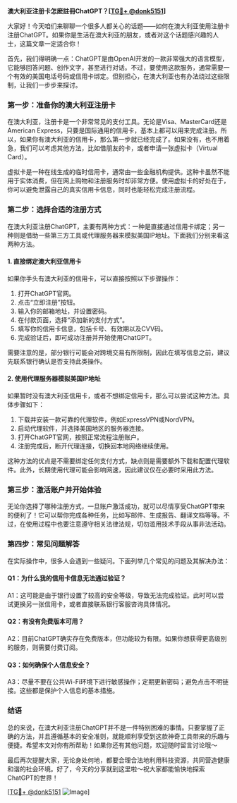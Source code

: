 **澳大利亚注册卡怎麽註冊ChatGPT？[[TG💪+ @donk5151](https://t.me/s/donk5151)]**

大家好！今天咱们来聊聊一个很多人都关心的话题——如何在澳大利亚使用注册卡注册ChatGPT。如果你是生活在澳大利亚的朋友，或者对这个话题感兴趣的人士，这篇文章一定适合你！

首先，我们得明确一点：ChatGPT是由OpenAI开发的一款非常强大的语言模型，它能够回答问题、创作文字，甚至进行对话。不过，要使用这款服务，通常需要一个有效的美国电话号码或信用卡绑定。但别担心，在澳大利亚也有办法绕过这些限制，让我们一步步来探讨。

### **第一步：准备你的澳大利亚注册卡**
在澳大利亚，注册卡是一个非常常见的支付工具。无论是Visa、MasterCard还是American Express，只要是国际通用的信用卡，基本上都可以用来完成注册。所以，如果你有澳大利亚的信用卡，那么第一步就已经完成了。如果没有，也不用着急，我们可以考虑其他方法，比如借朋友的卡，或者申请一张虚拟卡（Virtual Card）。

虚拟卡是一种在线生成的临时信用卡，通常由一些金融机构提供。这种卡虽然不能用于实体消费，但在网上购物和注册服务时却非常方便。使用虚拟卡的好处在于，你可以避免泄露自己的真实信用卡信息，同时也能轻松完成注册流程。

### **第二步：选择合适的注册方式**
在澳大利亚注册ChatGPT，主要有两种方式：一种是直接通过信用卡绑定；另一种则是借助一些第三方工具或代理服务器来模拟美国IP地址。下面我们分别来看这两种方法。

#### **1. 直接绑定澳大利亚信用卡**
如果你手头有澳大利亚的信用卡，可以直接按照以下步骤操作：

1. 打开ChatGPT官网。
2. 点击“立即注册”按钮。
3. 输入你的邮箱地址，并设置密码。
4. 在付款页面，选择“添加新的支付方式”。
5. 填写你的信用卡信息，包括卡号、有效期以及CVV码。
6. 完成验证后，即可成功注册并开始使用ChatGPT。

需要注意的是，部分银行可能会对跨境交易有所限制，因此在填写信息之前，建议先联系银行确认是否支持此类操作。

#### **2. 使用代理服务器模拟美国IP地址**
如果暂时没有澳大利亚信用卡，或者不想绑定信用卡，那么可以尝试这种方法。具体步骤如下：

1. 下载并安装一款可靠的代理软件，例如ExpressVPN或NordVPN。
2. 启动代理软件，并选择美国地区的服务器连接。
3. 打开ChatGPT官网，按照正常流程注册账户。
4. 注册完成后，断开代理连接，切换回本地网络继续使用。

这种方法的优点是不需要绑定任何支付方式，缺点则是需要额外下载和配置代理软件。此外，长期使用代理可能会影响网速，因此建议仅在必要时采用此方法。

### **第三步：激活账户并开始体验**
无论你选择了哪种注册方式，一旦账户激活成功，就可以尽情享受ChatGPT带来的便利了！它可以帮你完成各种任务，比如写邮件、生成报告、翻译文档等等。不过，在使用过程中也要注意遵守相关法律法规，切勿滥用技术手段从事非法活动。

### **第四步：常见问题解答**
在实际操作中，很多人会遇到一些疑问。下面列举几个常见的问题及其解决办法：

#### **Q1：为什么我的信用卡信息无法通过验证？**
A1：这可能是由于银行设置了较高的安全等级，导致无法完成验证。此时可以尝试更换另一张信用卡，或者直接联系银行客服咨询具体情况。

#### **Q2：有没有免费版本可用？**
A2：目前ChatGPT确实存在免费版本，但功能较为有限。如果你想获得更高级别的服务，则需要付费订阅。

#### **Q3：如何确保个人信息安全？**
A3：尽量不要在公共Wi-Fi环境下进行敏感操作；定期更新密码；避免点击不明链接。这些都是保护个人信息的基本措施。

### **结语**
总的来说，在澳大利亚注册ChatGPT并不是一件特别困难的事情。只要掌握了正确的方法，并且遵循基本的安全准则，就能顺利享受到这款神奇工具带来的乐趣与便捷。希望本文对你有所帮助！如果你还有其他问题，欢迎随时留言讨论哦～

最后再次提醒大家，无论身处何地，都要合理合法地利用科技资源，共同营造健康和谐的社会环境。好了，今天的分享就到这里啦～祝大家都能愉快地探索ChatGPT的世界！

[[TG💪+ @donk5151](https://t.me/s/donk5151) ![Image](https://i.postimg.cc/rwNCRYN7/Snipaste-2025-04-30-17-27-05.png)]